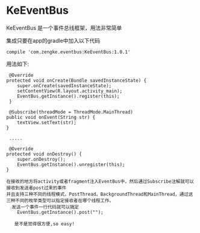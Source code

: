 # KeEventBus 
   KeEventBus 是一个事件总线框架，用法非常简单
   
 集成只要在app的gradle中加入以下代码
 
    compile 'com.zengke.eventbus:KeEventBus:1.0.1'
    
 用法如下:
 
     @Override
    protected void onCreate(Bundle savedInstanceState) {
        super.onCreate(savedInstanceState);
        setContentView(R.layout.activity_main);
        EventBus.getInstance().register(this);
     }
     
     @Subscribe(threadMode = ThreadMode.MainThread)
    public void onEvent(String str) {
        textView.setText(str);
    }
     
     .....
     
     @Override
    protected void onDestroy() {
        super.onDestroy();
        EventBus.getInstance().unregister(this);
    }
    
    在接收的地方将activity或者fragment注入EventBus中，然后通过Subscribe注解就可以接收到发送者post过来的事件
    并且支持三种不同的线程模式，PostThread，BackgroundThread和MainThread，通过这三种不同的枚举类型可以指定接收者在哪个线程工作。
      发送一个事件一行代码就可以搞定
        EventBus.getInstance().post("");
        
       是不是觉得很方便,so easy!
